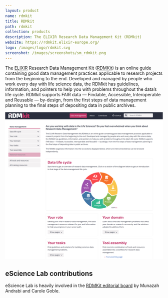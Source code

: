 ```yaml
---
layout: product
name: rdmkit
title: RDMkit
path: rdmkit
collection: products
description: The ELIXIR Research Data Management Kit (RDMkit)
website: https://rdmkit.elixir-europe.org/
logo: /images/logo/rdmkit.svg
screenshot: /images/screenshots/sm_rdmkit.png
---
```


The [ELIXIR](/projects/elixir/) Research Data Management Kit ([RDMKit](https://rdmkit.elixir-europe.org/)) is an online guide containing good data management practices applicable to research projects from the beginning to the end. Developed and managed by people who work every day with life science data, the RDMkit has guidelines, information, and pointers to help you with problems throughout the data’s life cycle. RDMkit supports FAIR data — Findable, Accessible, Interoperable and Reusable — by-design, from the first steps of data management planning to the final steps of depositing data in public archives. 

[![RDMKit website](/images/screenshots/lg_rdmkit.png)](https://rdmkit.elixir-europe.org/)

## eScience Lab contributions

eScience Lab is heavily involved in the [RDMKit editorial board](https://rdmkit.elixir-europe.org/editorial_board) by Munazah Andrabi and Carole Goble.